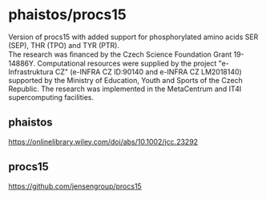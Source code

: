 # phaistos/procs15
Version of procs15 with added support for phosphorylated amino acids SER (SEP), THR (TPO) and TYR (PTR).  
The research was ﬁnanced by the Czech Science Foundation Grant 19-14886Y. Computational resources were supplied by the project "e-Infrastruktura CZ"  (e-INFRA CZ ID:90140 and e-INFRA CZ LM2018140) supported by the Ministry of Education, Youth and Sports of the Czech Republic. The research was implemented in the MetaCentrum and IT4I supercomputing facilities.

## phaistos
https://onlinelibrary.wiley.com/doi/abs/10.1002/jcc.23292
## procs15
https://github.com/jensengroup/procs15

